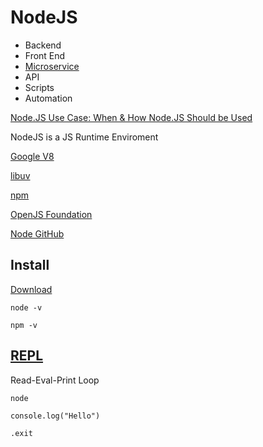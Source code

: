 # NodeJS

- Backend
- Front End
- [Microservice](https://en.wikipedia.org/wiki/Microservices)
- API
- Scripts
- Automation

[Node.JS Use Case: When & How Node.JS Should be Used](http://www.simform.com/nodejs-use-case/)  

NodeJS is a JS Runtime Enviroment  

[Google V8](https://v8.dev/)  

[libuv](https://en.wikipedia.org/wiki/Libuv)  

[npm](https://www.npmjs.com/)  

[OpenJS Foundation](https://openjsf.org/)  

[Node GitHub](https://github.com/nodejs/node)  

## Install

[Download](https://nodejs.org/en/)  

```
node -v
```

```
npm -v
```

## [REPL](https://en.wikipedia.org/wiki/Read%E2%80%93eval%E2%80%93print_loop)

Read-Eval-Print Loop  

```
node
```

```
console.log("Hello")
```

```
.exit
```

